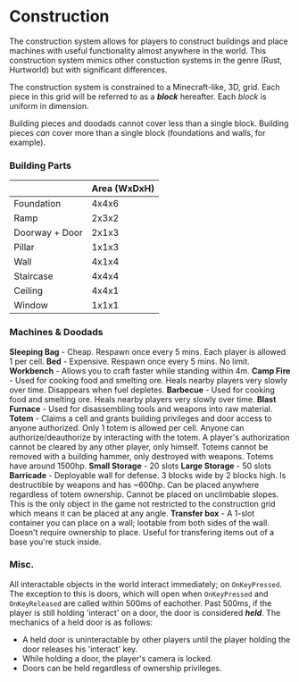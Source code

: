 # Construction #
The construction system allows for players to construct buildings and place machines with useful functionality almost anywhere in the world. This construction system mimics other constuction systems in the genre (Rust, Hurtworld) but with significant differences.

The construction system is constrained to a Minecraft-like, 3D, grid. Each piece in this grid will be referred to as a ***block*** hereafter. Each *block* is uniform in dimension.

Building pieces and doodads cannot cover less than a single block. Building pieces *can* cover more than a single block (foundations and walls, for example).


### Building Parts ###
|                   | Area (WxDxH)  |
| ----------------- | ------------- |
| Foundation        | 4x4x6         |
| Ramp              | 2x3x2         |
| Doorway + Door    | 2x1x3         |
| Pillar            | 1x1x3         |
| Wall              | 4x1x4         |
| Staircase         | 4x4x4         |
| Ceiling           | 4x4x1         |
| Window            | 1x1x1         |


### Machines & Doodads ###
**Sleeping Bag** - Cheap. Respawn once every 5 mins. Each player is allowed 1 per cell.
**Bed** - Expensive. Respawn once every 5 mins. No limit.
**Workbench** - Allows you to craft faster while standing within 4m.
**Camp Fire** - Used for cooking food and smelting ore. Heals nearby players very slowly over time. Disappears when fuel depletes.
**Barbecue** - Used for cooking food and smelting ore. Heals nearby players very slowly over time.
**Blast Furnace** - Used for disassembling tools and weapons into raw material.
**Totem** - Claims a cell and grants building privileges and door access to anyone authorized. Only 1 totem is allowed per cell. Anyone can authorize/deauthorize by interacting with the totem. A player's authorization cannot be cleared by any other player, only himself. Totems cannot be removed with a building hammer, only destroyed with weapons. Totems have around 1500hp.
**Small Storage** - 20 slots
**Large Storage** - 50 slots
**Barricade** - Deployable wall for defense. 3 blocks wide by 2 blocks high. Is destructible by weapons and has ~600hp. Can be placed anywhere regardless of totem ownership. Cannot be placed on unclimbable slopes. This is the only object in the game not restricted to the construction grid which means it can be placed at any angle.
**Transfer box** - A 1-slot container you can place on a wall; lootable from both sides of the wall. Doesn't require ownership to place. Useful for transfering items out of a base you're stuck inside.


### Misc. ###
All interactable objects in the world interact immediately; on `OnKeyPressed`. The exception to this is doors, which will open when `OnKeyPressed` and `OnKeyReleased` are called within 500ms of eachother. Past 500ms, if the player is still holding 'interact' on a door, the door is considered ***held***. The mechanics of a held door is as follows:
 - A held door is uninteractable by other players until the player holding the door releases his 'interact' key.
 - While holding a door, the player's camera is locked.
 - Doors can be held regardless of ownership privileges.
